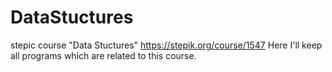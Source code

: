# DataStuctures
stepic course "Data Stuctures"
https://stepik.org/course/1547
Here I'll keep all programs which are related to this course.
